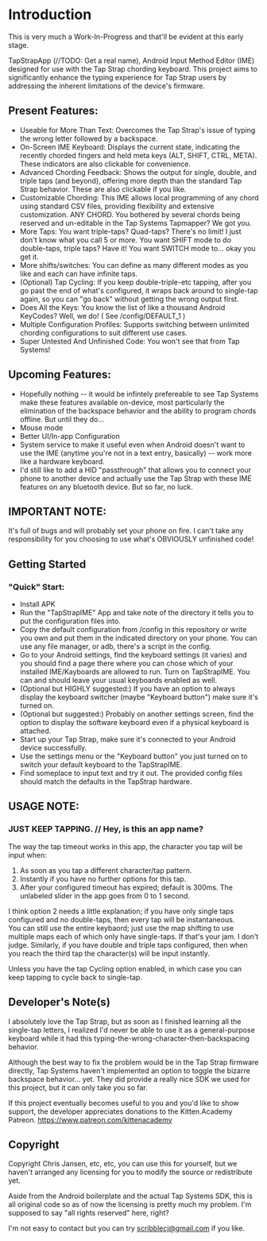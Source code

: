 # Introduction

This is very much a Work-In-Progress and that'll be evident at this early stage.  

TapStrapApp (//TODO: Get a real name), Android Input Method Editor (IME) designed for use with the Tap Strap chording keyboard.
This project aims to significantly enhance the typing experience for Tap Strap users by addressing the inherent limitations of the device's firmware.

## Present Features:

   * Useable for More Than Text: Overcomes the Tap Strap's issue of typing the wrong letter followed by a backspace.
   * On-Screen IME Keyboard: Displays the current state, indicating the recently chorded fingers and held meta keys (ALT, SHIFT, CTRL, META). These indicators are also clickable for convenience.
   * Advanced Chording Feedback: Shows the output for single, double, and triple taps (and beyond), offering more depth than the standard Tap Strap behavior.  These are also clickable if you like.
   * Customizable Chording: This IME allows local programming of any chord using standard CSV files, providing flexibility and extensive customization.  ANY CHORD.  You bothered by several chords being reserved and un-editable in the Tap Systems Tapmapper?  We got you.
   * More Taps: You want triple-taps?  Quad-taps?  There's no limit!  I just don't know what you call 5 or more.  You want SHIFT mode to do double-taps, triple taps? Have it!  You want SWITCH mode to... okay you get it.
   * More shifts/switches:  You can define as many different modes as you like and each can have infinite taps.
   * (Optional) Tap Cycling: If you keep double-triple-etc tapping, after you go past the end of what's configured, it wraps back around to single-tap again, so you can "go back" without getting the wrong output first.
   * Does All the Keys:  You know the list of like a thousand Android KeyCodes?  Well, we do!  ( See /config/DEFAULT_1 )  
   * Multiple Configuration Profiles: Supports switching between unlimited chording configurations to suit different use cases.
   * Super Untested And Unfinished Code: You won't see that from Tap Systems!

## Upcoming Features:

   * Hopefully nothing -- it would be infintely prefereable to see Tap Systems make these features available on-device, most particularly the elimination of the backspace behavior and the ability to program chords offline.  But until they do...
   * Mouse mode
   * Better UI/In-app Configuration
   * System service to make it useful even when Android doesn't want to use the IME (anytime you're not in a text entry, basically) -- work more like a hardware keyboard.
   * I'd still like to add a HID "passthrough" that allows you to connect your phone to another device and actually use the Tap Strap with these IME features on any bluetooth device.  But so far, no luck.

## IMPORTANT NOTE:

It's full of bugs and will probably set your phone on fire.  I can't take any responsibility for you choosing to use what's OBVIOUSLY unfinished code!

## Getting Started

### "Quick" Start:
* Install APK
* Run the "TapStrapIME" App and take note of the directory it tells you to put the configuration files into.
* Copy the default configuration from /config in this repository or write you own and put them in the indicated directory on your phone.  You can use any file manager, or adb, there's a script in the config.
* Go to your Android settings, find the keyboard settings (it varies) and you should find a page there where you can chose which of your installed IME/Kayboards are allowed to run.  Turn on TapStrapIME.  You can and should leave your usual keyboards enabled as well.
* (Optional but HIGHLY suggested:) If you have an option to always display the keyboard switcher (maybe "Keyboard button") make sure it's turned on.
* (Optional but suggested:) Probably on another settings screen, find the option to display the software keyboard even if a physical keyboard is attached.  
* Start up your Tap Strap, make sure it's connected to your Android device successfully.  
* Use the settings menu or the "Keyboard button" you just turned on to switch your default keyboard to the TapStrapIME.
* Find someplace to input text and try it out.  The provided config files should match the defaults in the TapStrap hardware.

## USAGE NOTE:

### JUST KEEP TAPPING.  // Hey, is this an app name?

The way the tap timeout works in this app, the character you tap will be input when: 

1. As soon as you tap a different character/tap pattern.
2. Instantly if you have no further options for this tap.
3. After your configured timeout has expired; default is 300ms.  The unlabeled slider in the app goes from 0 to 1 second.

I think option 2 needs a little explanation; if you have only single taps configured and no double-taps, then every tap will be instantaneous.  
You can still use the entire keybaord; just use the map shifting to use multiple maps each of which only have single-taps.  If that's your jam.
I don't judge.  Similarly, if you have double and triple taps configured, then when you reach the third tap the character(s) will be input instantly.

Unless you have the tap Cycling option enabled, in which case you can keep tapping to cycle back to single-tap.  


## Developer's Note(s)

I absolutely love the Tap Strap, but as soon as I finished learning all the single-tap letters, I realized I'd never be able to use it as a general-purpose keyboard while it had this typing-the-wrong-character-then-backspacing behavior.

Although the best way to fix the problem would be in the Tap Strap firmware directly, Tap Systems haven't implemented an option to toggle the bizarre backspace behavior... yet.  They did provide a really nice SDK we used for this project, but it can only take you so far.

If this project eventually becomes useful to you and you'd like to show support, the developer appreciates donations to the Kitten.Academy Patreon.  https://www.patreon.com/kittenacademy

## Copyright 
Copyright Chris Jansen, etc, etc, you can use this for yourself, but we haven't arranged any licensing for you to modify the source or redistribute yet.

Aside from the Android boilerplate and the actual Tap Systems SDK, this is all original code so as of now the licensing is pretty much my problem.
I'm supposed to say "all rights reserved" here, right?

I'm not easy to contact but you can try scribblecj@gmail.com if you like.

